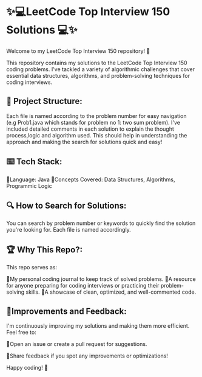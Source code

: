 # **✨💻LeetCode Top Interview 150 Solutions 💻✨**

Welcome to my LeetCode Top Interview 150 repository! 🚀

This repository contains my solutions to the LeetCode Top Interview 150 coding problems. I've tackled a variety of algorithmic challenges that cover essential data structures, algorithms, and problem-solving techniques for coding interviews.

## 📂 **Project Structure:**

Each file is named according to the problem number for easy navigation (e.g Prob1.java which stands for problem no 1: two sum problem).
I've included detailed comments in each solution to explain the thought process,logic and algorithm used. This should help in understanding the approach and making the search for solutions quick and easy!

## ⌨️ **Tech Stack:**

🌟Language: Java
🌟Concepts Covered: Data Structures, Algorithms, Programmic Logic

## 🔍 **How to Search for Solutions:**

You can search by problem number or keywords to quickly find the solution you're looking for. Each file is named accordingly.

## 🏆 **Why This Repo?:**

This repo serves as:

🌟My personal coding journal to keep track of solved problems.
🌟A resource for anyone preparing for coding interviews or practicing their problem-solving skills.
🌟A showcase of clean, optimized, and well-commented code.

## 🎯**Improvements and Feedback:**

I'm continuously improving my solutions and making them more efficient. Feel free to:

🌟Open an issue or create a pull request for suggestions.

🌟Share feedback if you spot any improvements or optimizations!


Happy coding! 🎉

